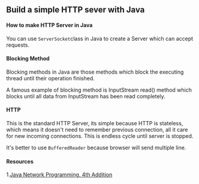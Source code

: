 ## Build a simple HTTP sever with Java

#### How to make HTTP Server in Java

You can use  `ServerSocket`class in Java to create a Server which can accept requests.

#### Blocking Method

Blocking methods in Java are those methods which block the executing thread until their operation finished.

A famous example of blocking method is InputStream read() method which blocks until all data from InputStream has been read completely.

#### HTTP

This is the standard HTTP Server, its simple because HTTP is stateless, which means it doesn't need to remember previous connection, all it care for new incoming connections. This is endless cycle until server is stopped.



It's better to use `BufferedReader` because browser will send multiple line.

#### Resources

1.[Java Network Programming, 4th Addition](https://www.amazon.com/Java-Network-Programming-4th-Addition/dp/1449357679?creativeASIN=1449357679&linkCode=w61&imprToken=FF7NhC3IB1MN112dCR3EfQ&slotNum=0&tag=javamysqlanta-20)